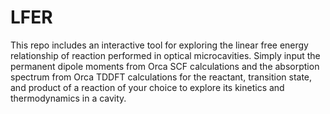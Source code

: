 # LFER

This repo includes an interactive tool for exploring the linear free energy relationship of reaction performed in optical microcavities. Simply input the permanent dipole moments from Orca SCF calculations and the absorption spectrum from Orca TDDFT calculations for the reactant, transition state, and product of a reaction of your choice to explore its kinetics and thermodynamics in a cavity.
